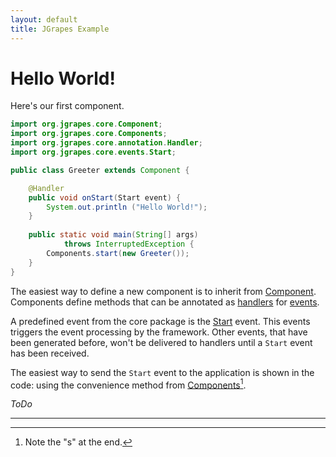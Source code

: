 ```yaml
---
layout: default
title: JGrapes Example
---
```


Hello World!
============

Here's our first component. 

```java
import org.jgrapes.core.Component;
import org.jgrapes.core.Components;
import org.jgrapes.core.annotation.Handler;
import org.jgrapes.core.events.Start;

public class Greeter extends Component {

    @Handler
    public void onStart(Start event) {
        System.out.println ("Hello World!");
    }
    
    public static void main(String[] args) 
            throws InterruptedException {
        Components.start(new Greeter());
    }
}
```

The easiest way to define a new component is to inherit from
[Component](latest-release/javadoc/index.html?org/jgrapes/core/Component.html).
Components define methods that can be annotated as
[handlers](latest-release/javadoc/index.html?org/jgrapes/core/annotation/Handler.html)
for
[events](latest-release/javadoc/index.html?org/jgrapes/core/Event.html).

A predefined event from the core package is the
[Start](latest-release/javadoc/index.html?org/jgrapes/core/events/Start.html)
event. This events triggers the event processing by the framework. Other
events, that have been generated before, won't be delivered to handlers
until a `Start` event has been received.

The easiest way to send the `Start` event to the application is shown
in the code: using the convenience method from
[Components](latest-release/javadoc/index.html?org/jgrapes/core/Components.html)[^finalS].

[^finalS]: Note the "s" at the end.


*ToDo*

---
